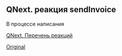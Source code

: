 ## QNext. реакция sendInvoice

В процессе написания



[QNext. Перечень реакций](/docs-test/reactions)
  
[Original](https://telegra.ph/QNext-admin-reaction-sendInvoice-05-09)
